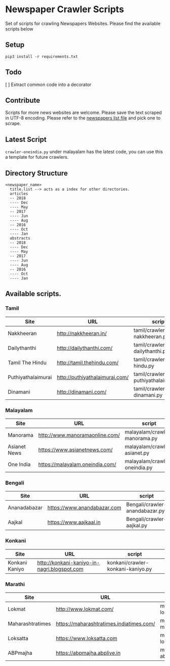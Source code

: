 # Newspaper Crawler Scripts
Set of scripts for crawling Newspapers Websites. Please find the available scripts below

## Setup

`pip3 install -r requirements.txt`  

## Todo
[ ] Extract common code into a decorator


## Contribute
Scripts for more news websites are welcome. Please save the text scraped in UTF-8 encoding. Please refer to the [newspapers list file](https://github.com/vanangamudi/newspaper-crawler-scripts/blob/master/newspapers.csv) and pick one to scrape.


## Latest Script  

`crawler-oneindia.py` under malayalam has the latest code, you can use this a template for future crawlers.

## Directory Structure

    <newspaper_name>
      title.list --> acts as a index for other directories.
      articles
      -- 2018
      ---- Dec
      ---- May
      -- 2017
      ---- Jun
      ---- Aug
      -- 2016
      ---- Oct
      ---- Jan
      abstracts
      -- 2018
      ---- Dec
      ---- May
      -- 2017
      ---- Jun
      ---- Aug
      -- 2016
      ---- Oct
      ---- Jan  
      


## Available scripts.
### Tamil  ###
| Site               | URL                            | script                               |
|--------------------|--------------------------------|--------------------------------------|
|  Nakkheeran        | http://nakkheeran.in/          | tamil/crawler-nakkheeran.py          |
| Dailythanthi       | http://dailythanthi.com/       | tamil/crawler-dailythanthi.py        |
| Tamil The Hindu    | http://tamil.thehindu.com/     | tamil/crawler-tamil-hindu.py         |
| Puthiyathalaimurai | http://puthiyathalaimurai.com/ |  tamil/crawler-puthiyathalaimurai.py |
| Dinamani           | http://dinamani.com/           |  tamil/crawler-dinamani.py           |


### Malayalam ###
| Site               | URL                            | script                               |
|--------------------|--------------------------------|--------------------------------------|
|  Manorama          | http://www.manoramaonline.com/ | malayalam/crawler-manorama.py        |
|  Asianet News      | https://www.asianetnews.com/   | malayalam/crawler-asianet.py         |
|  One India         | https://malayalam.oneindia.com/| malayalam/crawler-oneindia.py        |


### Bengali ###
| Site                   | URL                         | script                                |
|------------------------|-----------------------------|---------------------------------------|
|  Ananadabazar          | https://www.anandabazar.com | Bengali/crawler-anandabazar.py        |
|  Aajkal                | https://www.aajkaal.in      | Bengali/crawler-aajkal.py             |



### Konkani
| Site               | URL                            | script                               |
|--------------------|--------------------------------|--------------------------------------|
|  Konkani Kaniyo          | http://konkani-kaniyo-in-nagri.blogspot.com | konkani/crawler-konkani-kaniyo.py        |


### Marathi 
| Site               | URL                                            | script                               |
|--------------------|------------------------------------------------|--------------------------------------|
|  Lokmat            | http://www.lokmat.com/                         | marathi/crawler-lokmat.py            |
|  Maharashtratimes  | https://maharashtratimes.indiatimes.com/       | marathi/crawler-maharashtratimes.py  |
|  Loksatta          | https://www.loksatta.com                       | marathi/crawler-loksatta.py          |
|  ABPmajha          | https://abpmajha.abplive.in                    | marathi/crawler-abpmajha.py          |

